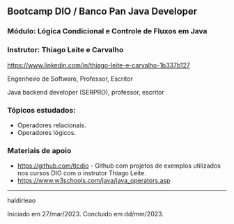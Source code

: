## Bootcamp DIO / Banco Pan Java Developer
### Módulo: Lógica Condicional e Controle de Fluxos em Java
### Instrutor: Thiago Leite e Carvalho
https://www.linkedin.com/in/thiago-leite-e-carvalho-1b337b127

Engenheiro de Software, Professor, Escritor

Java backend developer (SERPRO), professor, escritor

### Tópicos estudados:
- Operadores relacionais. 
- Operadores lógicos. 

### Materiais de apoio
- https://github.com/tlcdio - Github com projetos de exemplos utilizados nos cursos DIO com o instrutor Thiago Leite.
- https://www.w3schools.com/java/java_operators.asp

---
haldirleao

Iniciado em 27/mar/2023. Concluído em dd/mm/2023.
